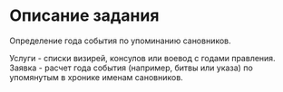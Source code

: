 # Описание задания
Определение года события по упоминанию сановников. 


Услуги - списки визирей, консулов или воевод с годами правления. Заявка - расчет года события (например, битвы или указа) по упомянутым в хронике именам сановников.

